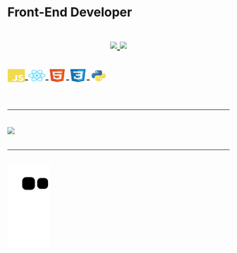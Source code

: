 
<!--
**juandacorrea112/juandacorrea112** is a ✨ _special_ ✨ repository because its `README.md` (this file) appears on your GitHub profile.-->

<h1>Front-End Developer<h1/>

<div align="center">
  <a href="https://github.com/juandacorrea112">
  <img height="160em"   src="https://github-readme-stats.vercel.app/api?username=juandacorrea112&show_icons=true&theme=dark&include_all_commits=true&count_private=true"/>
  <img height="161em"  src="https://github-readme-stats.vercel.app/api/top-langs/?username=juandacorrea112&layout=compact&langs_count=7&theme=dark"/>
</div>

<div style="display: inline_block"><br>
  <img align="center" alt="Rafa-Js" height="30" width="40" src="https://raw.githubusercontent.com/devicons/devicon/master/icons/javascript/javascript-plain.svg">
  <img align="center" alt="Rafa-React" height="30" width="40" src="https://raw.githubusercontent.com/devicons/devicon/master/icons/react/react-original.svg">
  <img align="center" alt="Rafa-HTML" height="30" width="40" src="https://raw.githubusercontent.com/devicons/devicon/master/icons/html5/html5-original.svg">
  <img align="center" alt="Rafa-CSS" height="30" width="40" src="https://raw.githubusercontent.com/devicons/devicon/master/icons/css3/css3-original.svg">
  <img align="center" alt="Rafa-Python" height="30" width="40" src="https://raw.githubusercontent.com/devicons/devicon/master/icons/python/python-original.svg">
</div>
<br>

<hr>
 <div> 
 <a href = "mailto:juandavidcorreaorozco63@gmail.com"><img src="https://img.shields.io/badge/-Gmail-%23333?style=for-the-badge&logo=gmail&logoColor=white" target="_blank"></a>
 <hr>
 
   ![Snake animation](https://github.com/juandacorrea112/juandacorrea112/blob/output/github-contribution-grid-snake.svg)
</div>
